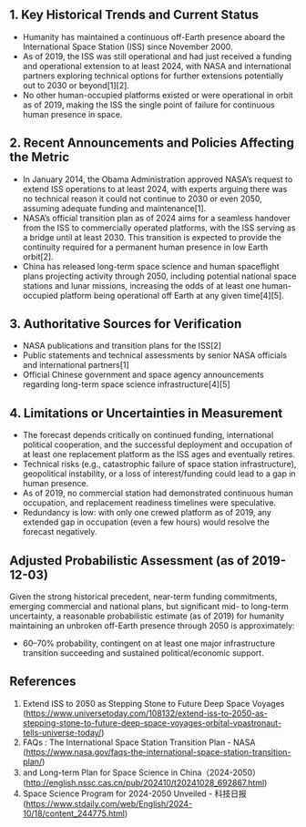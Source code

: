 ## 1. Key Historical Trends and Current Status

- Humanity has maintained a continuous off-Earth presence aboard the International Space Station (ISS) since November 2000.
- As of 2019, the ISS was still operational and had just received a funding and operational extension to at least 2024, with NASA and international partners exploring technical options for further extensions potentially out to 2030 or beyond[1][2].
- No other human-occupied platforms existed or were operational in orbit as of 2019, making the ISS the single point of failure for continuous human presence in space.

## 2. Recent Announcements and Policies Affecting the Metric

- In January 2014, the Obama Administration approved NASA’s request to extend ISS operations to at least 2024, with experts arguing there was no technical reason it could not continue to 2030 or even 2050, assuming adequate funding and maintenance[1].
- NASA’s official transition plan as of 2024 aims for a seamless handover from the ISS to commercially operated platforms, with the ISS serving as a bridge until at least 2030. This transition is expected to provide the continuity required for a permanent human presence in low Earth orbit[2].
- China has released long-term space science and human spaceflight plans projecting activity through 2050, including potential national space stations and lunar missions, increasing the odds of at least one human-occupied platform being operational off Earth at any given time[4][5].

## 3. Authoritative Sources for Verification

- NASA publications and transition plans for the ISS[2]
- Public statements and technical assessments by senior NASA officials and international partners[1]
- Official Chinese government and space agency announcements regarding long-term space science infrastructure[4][5]

## 4. Limitations or Uncertainties in Measurement

- The forecast depends critically on continued funding, international political cooperation, and the successful deployment and occupation of at least one replacement platform as the ISS ages and eventually retires.
- Technical risks (e.g., catastrophic failure of space station infrastructure), geopolitical instability, or a loss of interest/funding could lead to a gap in human presence.
- As of 2019, no commercial station had demonstrated continuous human occupation, and replacement readiness timelines were speculative.
- Redundancy is low: with only one crewed platform as of 2019, any extended gap in occupation (even a few hours) would resolve the forecast negatively.

## Adjusted Probabilistic Assessment (as of 2019-12-03)

Given the strong historical precedent, near-term funding commitments, emerging commercial and national plans, but significant mid- to long-term uncertainty, a reasonable probabilistic estimate (as of 2019) for humanity maintaining an unbroken off-Earth presence through 2050 is approximately:

- 60–70% probability, contingent on at least one major infrastructure transition succeeding and sustained political/economic support.

## References

1. Extend ISS to 2050 as Stepping Stone to Future Deep Space Voyages (https://www.universetoday.com/108132/extend-iss-to-2050-as-stepping-stone-to-future-deep-space-voyages-orbital-vpastronaut-tells-universe-today/)
2. FAQs : The International Space Station Transition Plan - NASA (https://www.nasa.gov/faqs-the-international-space-station-transition-plan/)
4. and Long-term Plan for Space Science in China（2024-2050） (http://english.nssc.cas.cn/pub/202410/t20241028_692867.html)
5. Space Science Program for 2024-2050 Unveiled - 科技日报 (https://www.stdaily.com/web/English/2024-10/18/content_244775.html)